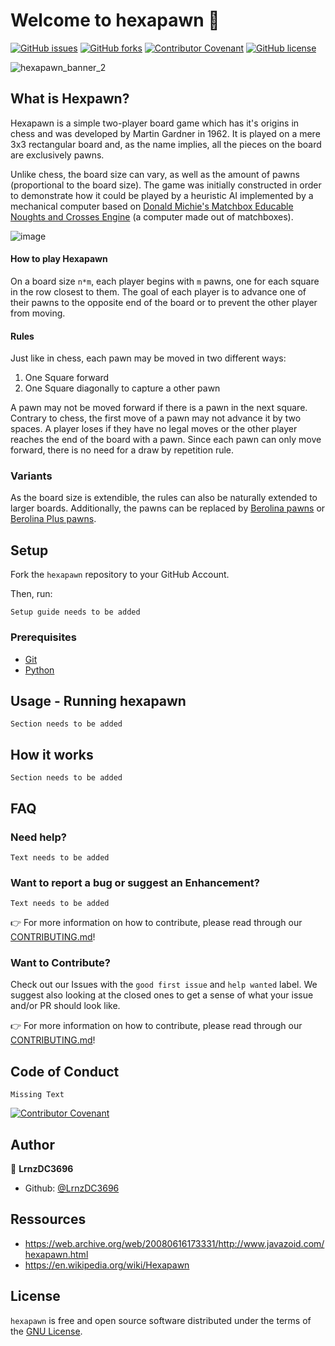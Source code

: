 # Welcome to hexapawn 👋

[![GitHub issues](https://img.shields.io/github/issues/LrnzDC3696/hexapawn)](https://github.com/LrnzDC3696/hexapawn/issues)
[![GitHub forks](https://img.shields.io/github/forks/LrnzDC3696/hexapawn)](https://github.com/LrnzDC3696/hexapawn/network)
[![Contributor Covenant](https://img.shields.io/badge/Contributor%20Covenant-2.1-4baaaa.svg)](CONTRIBUTING.md)
[![GitHub license](https://img.shields.io/github/license/LrnzDC3696/hexapawn)](https://github.com/LrnzDC3696/hexapawn/blob/main/LICENSE)

![hexapawn_banner_2](https://user-images.githubusercontent.com/101978594/198906770-e31682b8-44f5-46af-a110-7e0413d20c7a.png)

## What is Hexpawn?

Hexapawn is a simple two-player board game which has it's origins in chess and was developed by Martin Gardner in 1962. It is played on a mere 3x3 rectangular board and, as the name implies, all the pieces on the board are exclusively pawns.

Unlike chess, the board size can vary, as well as the amount of pawns (proportional to the board size). The game was initially constructed in order to demonstrate how it could be played by a heuristic AI implemented by a mechanical computer based on [Donald Michie's Matchbox Educable Noughts and Crosses Engine](https://en.wikipedia.org/wiki/Matchbox_Educable_Noughts_and_Crosses_Engine) (a computer made out of matchboxes).

![image](https://user-images.githubusercontent.com/95162875/198818692-bd7c9f88-0e60-425d-b88d-c912c5cf3525.png)

#### How to play Hexapawn

On a board size `n*m`, each player begins with `m` pawns, one for each square in the row closest to them. The goal of each player is to advance one of their pawns to the opposite end of the board or to prevent the other player from moving.

#### Rules

Just like in chess, each pawn may be moved in two different ways:
1. One Square forward
2. One Square diagonally to capture a other pawn

A pawn may not be moved forward if there is a pawn in the next square. Contrary to chess, the first move of a pawn may not advance it by two spaces. A player loses if they have no legal moves or the other player reaches the end of the board with a pawn. Since each pawn can only move forward, there is no need for a draw by repetition rule.

### Variants

As the board size is extendible, the rules can also be naturally extended to larger boards. Additionally, the pawns can be replaced by [Berolina pawns](https://en.wikipedia.org/wiki/Berolina_chess) or [Berolina Plus pawns](https://en.wikipedia.org/wiki/Berolina_chess).

## Setup

Fork the `hexapawn` repository to your GitHub Account.

Then, run:

```Setup guide needs to be added```

### Prerequisites

- [Git](https://git-scm.com/)
- [Python](https://www.python.org/)

## Usage - Running hexapawn

````Section needs to be added````

## How it works

````Section needs to be added````

## FAQ

### Need help?

````Text needs to be added````

### Want to report a bug or suggest an Enhancement?

````Text needs to be added````

👉 For more information on how to contribute, please read through our [CONTRIBUTING.md](https://github.com/LrnzDC3696/hexapawn/blob/main/CONTRIBUTING.md)!

###  Want to Contribute?

Check out our Issues with the `good first issue` and `help wanted` label. We suggest also looking at the closed ones to get a sense of what your issue and/or PR should look like.

👉 For more information on how to contribute, please read through our [CONTRIBUTING.md](https://github.com/LrnzDC3696/hexapawn/blob/main/CONTRIBUTING.md)!

## Code of Conduct

````Missing Text````

[![Contributor Covenant](https://img.shields.io/badge/Contributor%20Covenant-2.1-4baaaa.svg)](code_of_conduct.md)

## Author

👤 **LrnzDC3696**

* Github: [@LrnzDC3696](https://github.com/LrnzDC3696)

## Ressources

- https://web.archive.org/web/20080616173331/http://www.javazoid.com/hexapawn.html
- https://en.wikipedia.org/wiki/Hexapawn

## License

`hexapawn` is free and open source software distributed under the terms of the [GNU License](https://github.com/LrnzDC3696/hexapawn/blob/main/LICENSE).
